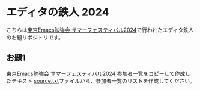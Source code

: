 # エディタの鉄人 2024

こちらは[東京Emacs勉強会 サマーフェスティバル2024](https://tokyo-emacs.connpass.com/event/321255/)で行われたエディタ鉄人のお題リポジトリです。

## お題1

[東京Emacs勉強会 サマーフェスティバル2024 参加者一覧](https://tokyo-emacs.connpass.com/event/321255/participation/#participants)をコピーして作成したテキスト [source.txt](source.txt)ファイルから、参加者一覧のリストを作成してください。
